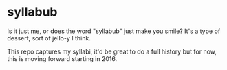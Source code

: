 # syllabub

Is it just me, or does the word "syllabub" just make you smile? It's a type of dessert, sort of jello-y I think.

This repo captures my syllabi, it'd be great to do a full history but for now, this is moving forward starting in 2016.
